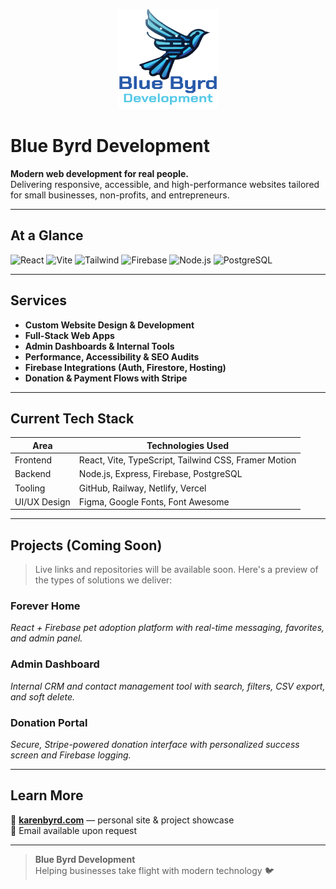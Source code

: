 <p align="center">
  <img src="https://github.com/blue-byrd-dev/blue-byrd-dev/blob/main/BBD-Logo.png" alt="Blue Byrd Development Logo" width="160" />
</p>


# Blue Byrd Development

**Modern web development for real people.**  
Delivering responsive, accessible, and high-performance websites tailored for small businesses, non-profits, and entrepreneurs.

---

## At a Glance

![React](https://img.shields.io/badge/React-20232a?style=for-the-badge&logo=react&logoColor=61dafb)
![Vite](https://img.shields.io/badge/Vite-563d7c?style=for-the-badge&logo=vite&logoColor=ffffff)
![Tailwind](https://img.shields.io/badge/Tailwind_CSS-38b2ac?style=for-the-badge&logo=tailwind-css&logoColor=white)
![Firebase](https://img.shields.io/badge/Firebase-ffca28?style=for-the-badge&logo=firebase&logoColor=black)
![Node.js](https://img.shields.io/badge/Node.js-339933?style=for-the-badge&logo=node.js&logoColor=white)
![PostgreSQL](https://img.shields.io/badge/PostgreSQL-316192?style=for-the-badge&logo=postgresql&logoColor=white)

---

## Services

- **Custom Website Design & Development**
- **Full-Stack Web Apps**
- **Admin Dashboards & Internal Tools**
- **Performance, Accessibility & SEO Audits**
- **Firebase Integrations (Auth, Firestore, Hosting)**
- **Donation & Payment Flows with Stripe**

---

## Current Tech Stack

| Area         | Technologies Used                                             |
|--------------|---------------------------------------------------------------|
| Frontend     | React, Vite, TypeScript, Tailwind CSS, Framer Motion          |
| Backend      | Node.js, Express, Firebase, PostgreSQL                        |
| Tooling      | GitHub, Railway, Netlify, Vercel                              |
| UI/UX Design | Figma, Google Fonts, Font Awesome                             |

---

## Projects (Coming Soon)

> Live links and repositories will be available soon. Here's a preview of the types of solutions we deliver:

### **Forever Home**
_React + Firebase pet adoption platform with real-time messaging, favorites, and admin panel._

### **Admin Dashboard**
_Internal CRM and contact management tool with search, filters, CSV export, and soft delete._

### **Donation Portal**
_Secure, Stripe-powered donation interface with personalized success screen and Firebase logging._

---

## Learn More

🔗 [**karenbyrd.com**](https://karenbyrd.com) — personal site & project showcase  
📧 Email available upon request

---

> **Blue Byrd Development**  
Helping businesses take flight with modern technology 🐦

